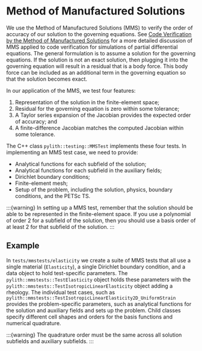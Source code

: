 # Method of Manufactured Solutions

We use the Method of Manufactured Solutions (MMS) to verify the order of accuracy of our solution to the governing equations.
See [Code Verification by the Method of Manufactured Solutions](https://www.osti.gov/servlets/purl/759450) for a more detailed discussion of MMS applied to code verification for simulations of partial differential equations.
The general formulation is to assume a solution for the governing equations.
If the solution is not an exact solution, then plugging it into the governing equation will result in a residual that is a body force.
This body force can be included as an additional term in the governing equation so that the solution becomes exact.

In our application of the MMS, we test four features:

1. Representation of the solution in the finite-element space;
2. Residual for the governing equation is zero within some tolerance;
3. A Taylor series expansion of the Jacobian provides the expected order of accuracy; and
4. A finite-difference Jacobian matches the computed Jacobian within some tolerance.

The C++ class `pylith::testing::MMSTest` implements these four tests.
In implementing an MMS test case, we need to provide:

* Analytical functions for each subfield of the solution;
* Analytical functions for each subfield in the auxiliary fields;
* Dirichlet boundary conditions;
* Finite-element mesh;
* Setup of the problem, including the solution, physics, boundary conditions, and the PETSc TS.

:::{warning}
In setting up a MMS test, remember that the solution should be able to be represented in the finite-element space.
If you use a polynomial of order 2 for a subfield of the solution, then you should use a basis order of at least 2 for that subfield of the solution.
:::

## Example

In `tests/mmstests/elasticity` we create a suite of MMS tests that all use a single material (`Elasticity`), a single Dirichlet boundary condition, and a data object to hold test-specific parameters.
The `pylith::mmstests::TestElasticity` object holds these parameters with the `pylith::mmstests::TestIsotropicLinearElasticity` object adding a rheology.
The individual test cases, such as `pylith::mmstests::TestIsotropicLinearElasticity2D_UniformStrain` provides the problem-specific parameters, such as analytical functions for the solution and auxiliary fields and sets up the problem.
Child classes specify different cell shapes and orders for the basis functions and numerical quadrature.

:::{warning}
The quadrature order must be the same across all solution subfields and auxiliary subfields.
:::
